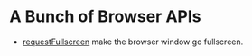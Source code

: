 # A Bunch of Browser APIs

- [requestFullscreen](https://tamalweb.github.io/browserAPI/requestFullscreen/) make the browser window go fullscreen.
